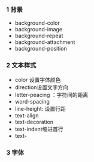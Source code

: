 ### 1 背景
- background-color
- background-image
- background-repeat
- background-attachment
- background-position


### 2 文本样式
- color 设置字体颜色
- direction设置文字方向
- letter-peacing ：字符间的距离
- word-spacing
- line-height: 设置行距
- text-align
- text-decoration
- text-indent缩进首行
- text-

### 3 字体
